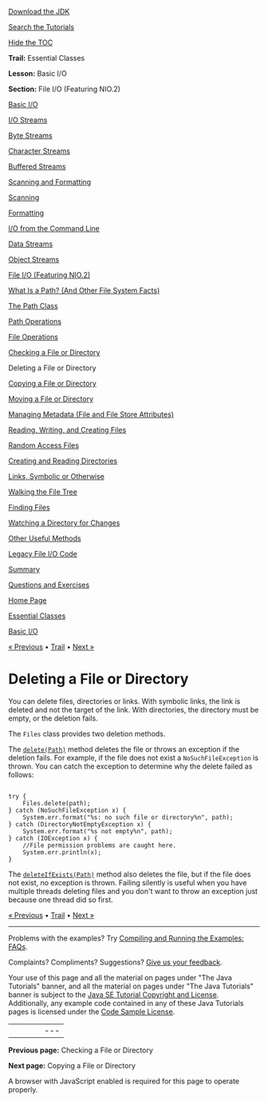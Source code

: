 [Download
the JDK](http://java.sun.com/javase/6/download.jsp)
  
[Search the
Tutorials](../../search.html)
  
[Hide the TOC](javascript:toggleLeft())

**Trail:** Essential Classes
  
**Lesson:** Basic I/O
  
**Section:** File I/O (Featuring NIO.2)

[Basic I/O](index.html)

[I/O Streams](streams.html)

[Byte Streams](bytestreams.html)

[Character Streams](charstreams.html)

[Buffered Streams](buffers.html)

[Scanning and Formatting](scanfor.html)

[Scanning](scanning.html)

[Formatting](formatting.html)

[I/O from the Command Line](cl.html)

[Data Streams](datastreams.html)

[Object Streams](objectstreams.html)

[File I/O (Featuring NIO.2)](fileio.html)

[What Is a Path? (And Other File System Facts)](path.html)

[The Path Class](pathClass.html)

[Path Operations](pathOps.html)

[File Operations](fileOps.html)

[Checking a File or Directory](check.html)

Deleting a File or Directory

[Copying a File or Directory](copy.html)

[Moving a File or Directory](move.html)

[Managing Metadata (File and File Store Attributes)](fileAttr.html)

[Reading, Writing, and Creating Files](file.html)

[Random Access Files](rafs.html)

[Creating and Reading Directories](dirs.html)

[Links, Symbolic or Otherwise](links.html)

[Walking the File Tree](walk.html)

[Finding Files](find.html)

[Watching a Directory for Changes](notification.html)

[Other Useful Methods](misc.html)

[Legacy File I/O Code](legacy.html)

[Summary](summary.html)

[Questions and Exercises](QandE/questions.html)

[Home Page](../../index.html)
>
[Essential Classes](../index.html)
>
[Basic I/O](index.html)

[« Previous](check.html) • [Trail](../TOC.html) • [Next »](copy.html)

# Deleting a File or Directory

You can delete files, directories or links.
With symbolic links, the link is deleted and not the
target of the link.
With directories, the directory must be empty, or the deletion fails.

The `Files` class provides two deletion methods.

The
[`delete(Path)`](http://download.java.net/jdk7/docs/api/java/nio/file/Files.html#delete(java.nio.file.Path)) method deletes the file or throws an exception if the deletion fails.
For example, if the file does not exist a
`NoSuchFileException` is thrown.
You can catch the exception to determine why the delete failed
as follows:

```

try {
    Files.delete(path);
} catch (NoSuchFileException x) {
    System.err.format("%s: no such file or directory%n", path);
} catch (DirectoryNotEmptyException x) {
    System.err.format("%s not empty%n", path);
} catch (IOException x) {
    //File permission problems are caught here.
    System.err.println(x);
}

```

The
[`deleteIfExists(Path)`](http://download.java.net/jdk7/docs/api/java/nio/file/Files.html#deleteIfExists(java.nio.file.Path)) method also deletes the file, but if the file does not exist,
no exception is thrown.
Failing silently is useful when
you have multiple threads deleting files and you don't want to throw
an exception just because one thread did so first.

[« Previous](check.html)
•
[Trail](../TOC.html)
•
[Next »](copy.html)

---

Problems with the examples? Try [Compiling and Running
the Examples: FAQs](../../information/run-examples.html).
  
Complaints? Compliments? Suggestions? [Give
us your feedback](http://download.oracle.com/javase/feedback.html).

Your use of this page and all the material on pages under "The Java Tutorials" banner,
and all the material on pages under "The Java Tutorials" banner is subject to the [Java SE Tutorial Copyright
and License](../../information/license.html).
Additionally, any example code contained in any of these Java
Tutorials pages is licensed under the
[Code
Sample License](http://developers.sun.com/license/berkeley_license.html).

|  |  |  |  |  |
| --- | --- | --- | --- | --- |
| |  |  | | --- | --- | | duke image | Oracle logo | | [About Oracle](http://www.oracle.com/us/corporate/index.html) | [Oracle Technology Network](http://www.oracle.com/technology/index.html) | [Terms of Service](https://www.samplecode.oracle.com/servlets/CompulsoryClickThrough?type=TermsOfService) | Copyright © 1995, 2011 Oracle and/or its affiliates. All rights reserved. |

**Previous page:** Checking a File or Directory
  
**Next page:** Copying a File or Directory




A browser with JavaScript enabled is required for this page to operate properly.